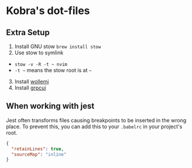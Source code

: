 # Kobra's dot-files

## Extra Setup
1. Install GNU stow `brew install stow`
2. Use stow to symlink
  - `stow -v -R -t ~ nvim`
  - `-t ~` means the stow root is at `~`
3. Install [wollemi](https://github.com/tcncloud/wollemi)
4. Install [grpcui](https://github.com/fullstorydev/grpcui)

## When working with jest
Jest often transforms files causing breakpoints to be inserted
in the wrong place. To prevent this, you can add this to your
`.babelrc` in your project's root.
```json
{
  "retainLines": true,
  "sourceMap": "inline"
}
```
